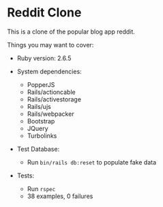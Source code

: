 # Reddit Clone

This is a clone of the popular blog app reddit.

Things you may want to cover:

* Ruby version: 2.6.5

* System dependencies:
    - PopperJS
    - Rails/actioncable
    - Rails/activestorage
    - Rails/ujs
    - Rails/webpacker
    - Bootstrap
    - JQuery
    - Turbolinks

* Test Database:
    - Run `bin/rails db:reset` to populate fake data

* Tests:
    - Run `rspec`
    - 38 examples, 0 failures
